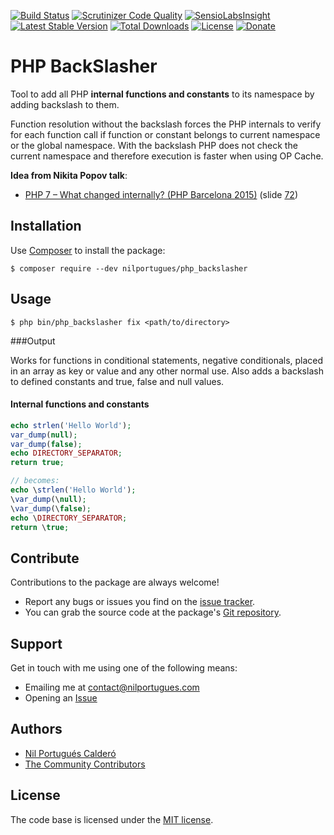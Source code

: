 [![Build Status](https://travis-ci.org/nilportugues/php-backslasher.svg)](https://travis-ci.org/nilportugues/php-backslasher)
[![Scrutinizer Code Quality](https://scrutinizer-ci.com/g/nilportugues/php_backslasher/badges/quality-score.png?b=master)](https://scrutinizer-ci.com/g/nilportugues/php_backslasher/?branch=master) [![SensioLabsInsight](https://insight.sensiolabs.com/projects/809a5ba0-e7a0-4d05-8533-e94fa0bd8b9a/mini.png)](https://insight.sensiolabs.com/projects/809a5ba0-e7a0-4d05-8533-e94fa0bd8b9a) [![Latest Stable Version](https://poser.pugx.org/nilportugues/php_backslasher/v/stable)](https://packagist.org/packages/nilportugues/php_backslasher) [![Total Downloads](https://poser.pugx.org/nilportugues/php_backslasher/downloads)](https://packagist.org/packages/nilportugues/php_backslasher) [![License](https://poser.pugx.org/nilportugues/php_backslasher/license)](https://packagist.org/packages/nilportugues/php_backslasher)
[![Donate](https://www.paypalobjects.com/en_US/i/btn/btn_donate_SM.gif)](https://paypal.me/nilportugues)

# PHP BackSlasher

Tool to add all PHP **internal functions and constants** to its namespace by adding backslash to them.

Function resolution without the backslash forces the PHP internals to verify for each function call if function or constant belongs to current namespace or the global namespace. With the backslash  PHP does not check the current namespace and therefore execution is faster when using OP Cache.

**Idea from Nikita Popov talk**: 
- [PHP 7 – What changed internally? (PHP Barcelona 2015)](http://www.slideshare.net/nikita_ppv/php-7-what-changed-internally-php-barcelona-2015) (slide [72](http://image.slidesharecdn.com/php7internals-151101105627-lva1-app6891/95/php-7-what-changed-internally-php-barcelona-2015-72-638.jpg?cb=1446375542))

## Installation

Use [Composer](https://getcomposer.org) to install the package:

```
$ composer require --dev nilportugues/php_backslasher
```

## Usage

```
$ php bin/php_backslasher fix <path/to/directory>
```

###Output

Works for functions in conditional statements, negative conditionals, placed in an array as key or value and any other normal use. Also adds a backslash to defined constants and true, false and null values.

#### Internal functions and constants
```php
echo strlen('Hello World');
var_dump(null);
var_dump(false);
echo DIRECTORY_SEPARATOR;
return true;

// becomes:
echo \strlen('Hello World');
\var_dump(\null);
\var_dump(\false);
echo \DIRECTORY_SEPARATOR;
return \true;
```


## Contribute

Contributions to the package are always welcome!

* Report any bugs or issues you find on the [issue tracker](https://github.com/nilportugues/php_backslasher/issues/new).
* You can grab the source code at the package's [Git repository](https://github.com/nilportugues/php_backslasher).



## Support

Get in touch with me using one of the following means:

 - Emailing me at <contact@nilportugues.com>
 - Opening an [Issue](https://github.com/nilportugues/php_backslasher/issues/new)



## Authors

* [Nil Portugués Calderó](http://nilportugues.com)
* [The Community Contributors](https://github.com/nilportugues/php_backslasher/graphs/contributors)


## License
The code base is licensed under the [MIT license](LICENSE).

